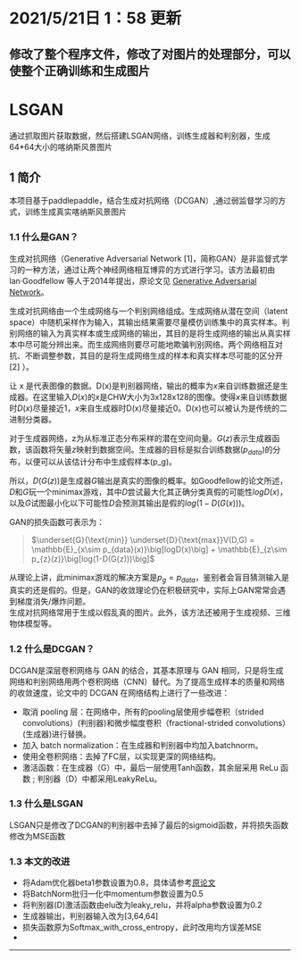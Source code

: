 # 2021/5/21日 1：58 更新
## 修改了整个程序文件，修改了对图片的处理部分，可以使整个正确训练和生成图片
# LSGAN
通过抓取图片获取数据，然后搭建LSGAN网络，训练生成器和判别器，生成64*64大小的喀纳斯风景图片
## 1 简介
本项目基于paddlepaddle，结合生成对抗网络（DCGAN）,通过弱监督学习的方式，训练生成真实喀纳斯风景图片

### 1.1 什么是GAN？

生成对抗网络（Generative Adversarial Network [1]，简称GAN）是非监督式学习的一种方法，通过让两个神经网络相互博弈的方式进行学习。该方法最初由 lan·Goodfellow 等人于2014年提出，原论文见 [Generative Adversarial Network](https://arxiv.org/abs/1406.2661)。

  生成对抗网络由一个生成网络与一个判别网络组成。生成网络从潜在空间（latent space）中随机采样作为输入，其输出结果需要尽量模仿训练集中的真实样本。判别网络的输入为真实样本或生成网络的输出，其目的是将生成网络的输出从真实样本中尽可能分辨出来。而生成网络则要尽可能地欺骗判别网络。两个网络相互对抗、不断调整参数，其目的是将生成网络生成的样本和真实样本尽可能的区分开[2] ）。 
  
让 x 是代表图像的数据。D(x)是判别器网络，输出的概率为$x$来自训练数据还是生成器。在这里输入$D(x)$的$x$是CHW大小为3x128x128的图像。使得$x$来自训练数据时$D(x)$尽量接近1，$x$来自生成器时D(x)尽量接近0。D(x)也可以被认为是传统的二进制分类器。

对于生成器网络，z为从标准正态分布采样的潜在空间向量。$G(z)$表示生成器函数，该函数将矢量$z$映射到数据空间。生成器的目标是拟合训练数据($p_{data}$)的分布，以便可以从该估计分布中生成假样本(p_g)。

所以，$D(G(z))$是生成器$G$输出是真实的图像的概率。如Goodfellow的论文所述，$D$和$G$玩一个minimax游戏，其中$D$尝试最大化其正确分类真假的可能性$logD(x)$，以及$G$试图最小化以下可能性$D$会预测其输出是假的$log(1-D(G(x)))$。

GAN的损失函数可表示为：

> $\underset{G}{\text{min}} \underset{D}{\text{max}}V(D,G) = \mathbb{E}_{x\sim p_{data}(x)}\big[logD(x)\big] + \mathbb{E}_{z\sim p_{z}(z)}\big[log(1-D(G(z)))\big]$

从理论上讲，此minimax游戏的解决方案是$p_g = p_{data}$，鉴别者会盲目猜测输入是真实的还是假的。但是，GAN的收敛理论仍在积极研究中，实际上GAN常常会遇到梯度消失/爆炸问题。  
生成对抗网络常用于生成以假乱真的图片。此外，该方法还被用于生成视频、三维物体模型等。


### 1.2 什么是DCGAN？

DCGAN是深层卷积网络与 GAN 的结合，其基本原理与 GAN 相同，只是将生成网络和判别网络用两个卷积网络（CNN）替代。为了提高生成样本的质量和网络的收敛速度，论文中的 DCGAN 在网络结构上进行了一些改进：

 * 取消 pooling 层：在网络中，所有的pooling层使用步幅卷积（strided convolutions）(判别器)和微步幅度卷积（fractional-strided convolutions）(生成器)进行替换。
 * 加入 batch normalization：在生成器和判别器中均加入batchnorm。
 * 使用全卷积网络：去掉了FC层，以实现更深的网络结构。
 * 激活函数：在生成器（G）中，最后一层使用Tanh函数，其余层采用 ReLu 函数 ; 判别器（D）中都采用LeakyReLu。  

 ### 1.3 什么是LSGAN
 LSGAN只是修改了DCGAN的判别器中去掉了最后的sigmoid函数，并将损失函数修改为MSE函数
  ### 1.3 本文的改进
         
   * 将Adam优化器beta1参数设置为0.8，具体请参考[原论文](https://arxiv.org/abs/1412.6980)
   * 将BatchNorm批归一化中momentum参数设置为0.5
   * 将判别器(D)激活函数由elu改为leaky_relu，并将alpha参数设置为0.2
   * 生成器输出，判别器输入改为[3,64,64]
   * 损失函数原为Softmax_with_cross_entropy，此时改用均方误差MSE
   * 
   ---
 
